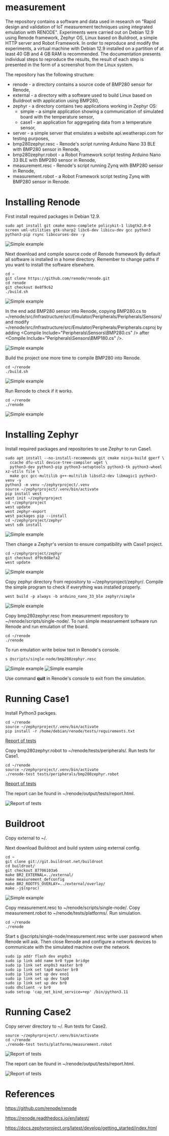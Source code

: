 # measurement

The repository contains a software and data used in research on "Rapid design and validation of IoT measurement techniques using integrated emulation with RENODE". Experiments were carried out on Debian 12.9 using Renode framework, Zephyr OS, Linux based on Buildroot, a simple HTTP server and Robot Framework. In order to reproduce and modify the experiments, a virtual machine with Debian 12.9 installed on a partition of at least 40 GB and 4 GB RAM is recommended. The documentation presents individual steps to reproduce the results, the result of each step is presented in the form of a screenshot from the Linux system.

The repository has the following structure:
- renode - a directory contains a source code of BMP280 sensor for Renode,
- external - a directory with a software used to build Linux based on Buildroot with application using BMP280,
- zephyr - a directory contains two applications working in Zephyr OS:
    - simple - a simple application showing a communication of simulated board with the temperature sensor,
    - case1 - an application for aggregating data from a temperature sensor,
- server - a simple server that emulates a website api.weatherapi.com for testing purposes,
- bmp280zephyr.resc - Renode's script running Arduino Nano 33 BLE with BMP280 sensor in Renode,
- bmp280zephyr.robot - a Robot Framework script testing Arduino Nano 33 BLE with BMP280 sensor in Renode,
- measurement.resc - Renode's script running Zynq with BMP280 sensor in Renode,
- measurement.robot - a Robot Framework script testing Zynq with BMP280 sensor in Renode.

# Installing Renode
First install required packages in Debian 12.9.

```
sudo apt install git cmake mono-complete policykit-1 libgtk2.0-0 screen uml-utilities gtk-sharp2 libc6-dev libicu-dev gcc python3 python3-pip rsync libncurses-dev -y
```

![Simple example](images/renode_pack.png "Simple example")

Next download and compile source code of Renode framework By default all software is installed in a home directory. Remember to change paths if you want to install the software elsewhere.

```
cd ~
git clone https://github.com/renode/renode.git
cd renode
git checkout 8e8f9c62
./build.sh
```
![Simple example](images/renode_build.png "Simple example")

In the end add BMP280 sensor into Renode, copying BMP280.cs to ~/renode/src/Infrastructure/src/Emulator/Peripherals/Peripherals/Sensors/ and modify ~/renode/src/Infrastructure/src/Emulator/Peripherals/Peripherals.csproj by adding \<Compile Include="Peripherals\Sensors\BMP280.cs" /> after \<Compile Include="Peripherals\Sensors\BMP180.cs" />.

![Simple example](images/change.png "Simple example")

Build the project one more time to compile BMP280 into Renode.

```
cd ~/renode
./build.sh
```
![Simple example](images/renode_rebuild.png "Simple example")

Run Renode to check if it works.

```
cd ~/renode
./renode
```

![Simple example](images/renode_first.png "Simple example")

# Installing Zephyr

Install required packages and repositories to use Zephyr to run Case1.


```
sudo apt install --no-install-recommends git cmake ninja-build gperf \
  ccache dfu-util device-tree-compiler wget \
  python3-dev python3-pip python3-setuptools python3-tk python3-wheel xz-utils file \
  make gcc gcc-multilib g++-multilib libsdl2-dev libmagic1 python3-venv -y
python3 -m venv ~/zephyrproject/.venv
source ~/zephyrproject/.venv/bin/activate
pip install west
west init ~/zephyrproject
cd ~/zephyrproject
west update
west zephyr-export
west packages pip --install
cd ~/zephyrproject/zephyr
west sdk install
```

![Simple example](images/inst_zep.png "Simple example")

Then change a Zephyr's version to ensure compatibility with Case1 project.

```
cd ~/zephyrproject/zephyr
git checkout df9c0d8efa2
west update
```

![Simple example](images/reb_zep.png "Simple example")

Copy zephyr directory from repository to ~/zephyrproject/zephyr/.
Compile the simple program to check if everything was installed properly.

```
west build -p always -b arduino_nano_33_ble zephyr/simple
```
![Simple example](images/zep_test.png "Simple example")

Copy bmp280zephyr.resc from measurement repository to ~/renode/scripts/single-node/. To run simple measruement software run Renode and run emulation of the board.

```
cd ~/renode
./renode
```

To run emulation write below text in Renode's console.

```
s @scripts/single-node/bmp280zephyr.resc 
```
![Simple example](images/renode_run.png "Simple example")
![Simple example](images/simple.png "Simple example")

Use command **quit** in Renode's console to exit from the simulation.

# Running Case1

Install Python3 packges.

```
cd ~/renode
source ~/zephyrproject/.venv/bin/activate
pip install -r /home/debian/renode/tests/requirements.txt
```

[Report of tests](images/req.png "Report of tests")

Copy bmp280zephyr.robot to ~/renode/tests/peripherals/.
Run tests for Case1.

```
cd ~/renode
source ~/zephyrproject/.venv/bin/activate
./renode-test tests/peripherals/bmp280zephyr.robot 
```

[Report of tests](images/test1.png "Report of tests")

The report can be found in ~/renode/output/tests/report.html.

![Report of tests](images/rep1.png "Report of tests")

# Buildroot

Copy external to ~/.

Next download Buildroot and build system using external config.

```
cd ~
git clone git://git.buildroot.net/buildroot
cd buildroot/
git checkout 87706103a6
make BR2_EXTERNAL=../external/
make measurement_defconfig
make BR2_ROOTFS_OVERLAY=../external/overlay/
make -j$(nproc)
```

![Simple example](images/br.png "Simple example")

Copy measurement.resc to ~/renode/scripts/single-node/. Copy measurement.robot to ~/renode/tests/platforms/.
Run simulation.

```
cd ~/renode
./renode
```

Start s @scripts/single-node/measurement.resc write user password when Renode will ask.
Then close Renode and configure a network devices to communicate with the simulated machine over the network.

```
sudo ip addr flash dev enp0s3
sudo ip link add name br0 type bridge
sudo ip link set enp0s3 master br0
sudo ip link set tap0 master br0
sudo ip link set up dev eno1
sudo ip link set up dev tap0
sudo ip link set up dev br0
sudo dhclient -v br0
sudo setcap 'cap_net_bind_service=+ep' /bin/python3.11
```

# Running Case2

Copy server directory to ~/.
Run tests for Case2.

```
source ~/zephyrproject/.venv/bin/activate
cd ~/renode
./renode-test tests/platforms/measurement.robot 
```

![Report of tests](images/test2.png "Report of tests")

The report can be found in ~/renode/output/tests/report.html.

![Report of tests](images/rep2.png "Report of tests")

# References

https://github.com/renode/renode

https://renode.readthedocs.io/en/latest/

https://docs.zephyrproject.org/latest/develop/getting_started/index.html

